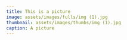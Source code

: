 ```yaml
---
title: This is a picture
image: assets/images/fulls/img (1).jpg
thumbnail: assets/images/thumbs/img (1).jpg
caption: A picture
---
```

